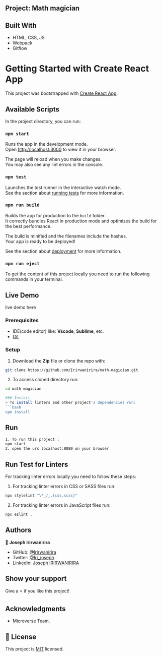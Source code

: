 ## Project: Math magician

## Built With

- HTML, CSS, JS
- Webpack
- Gitflow

# Getting Started with Create React App

This project was bootstrapped with [Create React App](https://github.com/facebook/create-react-app).

## Available Scripts

In the project directory, you can run:

### `npm start`

Runs the app in the development mode.\
Open [http://localhost:3000](http://localhost:3000) to view it in your browser.

The page will reload when you make changes.\
You may also see any lint errors in the console.

### `npm test`

Launches the test runner in the interactive watch mode.\
See the section about [running tests](https://facebook.github.io/create-react-app/docs/running-tests) for more information.

### `npm run build`

Builds the app for production to the `build` folder.\
It correctly bundles React in production mode and optimizes the build for the best performance.

The build is minified and the filenames include the hashes.\
Your app is ready to be deployed!

See the section about [deployment](https://facebook.github.io/create-react-app/docs/deployment) for more information.

### `npm run eject`

To get the content of this project locally you need to run the following commands in your terminal.

## Live Demo

live demo here

### Prerequisites
- IDE(code editor) like: **Vscode**, **Sublime**, etc. 
- [Git](https://www.linode.com/docs/guides/how-to-install-git-on-linux-mac-and-windows/)

### Setup
1. Download the **Zip** file or clone the repo with:
```bash
git clone https://github.com/Irirwanirira/math-magician.git
```
2. To access cloned directory run:
```bash
cd math magician

### Install
> To install linters and other project's dependencies run:
```bash
npm install
```
## Run
```bash
1. To run this project :
npm start
2. open the urs localhost:8080 on your browser

```

## Run Test for Linters

For tracking linter errors locally you need to follow these steps:


1. For tracking linter errors in CSS or SASS files run:

```bash
npx stylelint "\*_/_.{css,scss}"
```

2. For tracking linter errors in JavaScript files run:

```bash
npx eslint .
```

## Authors

👤 **Joseph Irirwanirira**

- GitHub: [@Irirwanirira](https://github.com/Irirwanirira)
- Twitter: [@Iri_joseph](https://twitter.com/Irirwanirira)
- LinkedIn: [Joseph IRIRWANIRIRA](https://linkedin.com/in/joseph-irirwanirira-74666623a/)




## Show your support

Give a ⭐ if you like this project!

## Acknowledgments

- Microverse Team.

## 📝 License

This project is [MIT](./MIT.md) licensed.


